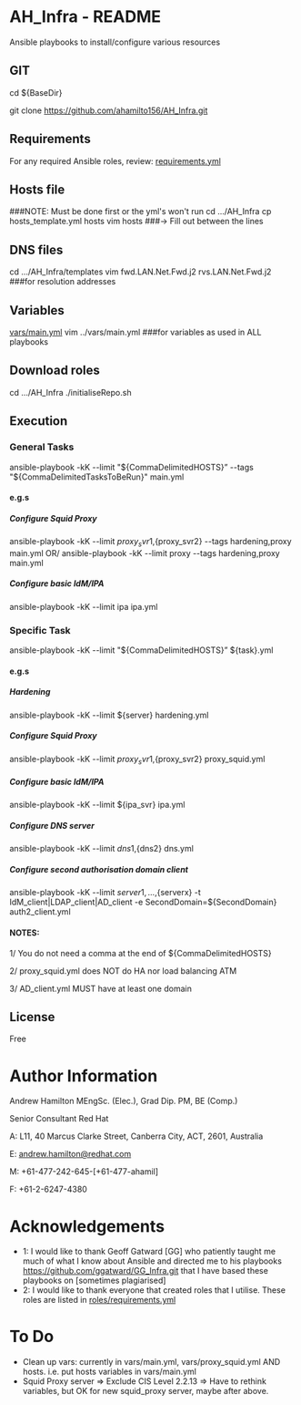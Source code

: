 # AH_Infra - README
Ansible playbooks to install/configure various resources

## GIT
cd ${BaseDir}

git clone https://github.com/ahamilto156/AH_Infra.git

## Requirements
For any required Ansible roles, review:
[requirements.yml](requirements.yml)

## Hosts file
###NOTE: Must be done first or the yml's won't run
cd  .../AH_Infra
cp hosts_template.yml hosts
vim hosts 
###-> Fill out between the lines


## DNS files
cd  .../AH_Infra/templates
vim fwd.LAN.Net.Fwd.j2 rvs.LAN.Net.Fwd.j2     ###for resolution addresses

##  Variables
[vars/main.yml](vars/main.yml)
vim ../vars/main.yml                        ###for variables as used in ALL playbooks

## Download roles
cd  .../AH_Infra
./initialiseRepo.sh

## Execution
### General Tasks
ansible-playbook -kK --limit "${CommaDelimitedHOSTS}” --tags "${CommaDelimitedTasksToBeRun}" main.yml

#### e.g.s
##### Configure Squid Proxy
ansible-playbook -kK --limit ${proxy_svr1},${proxy_svr2} --tags hardening,proxy main.yml
OR/ 
ansible-playbook -kK --limit proxy --tags hardening,proxy main.yml
##### Configure basic IdM/IPA
ansible-playbook -kK --limit ipa ipa.yml

### Specific Task
ansible-playbook -kK --limit "${CommaDelimitedHOSTS}” ${task}.yml

#### e.g.s
##### Hardening
ansible-playbook -kK --limit ${server} hardening.yml
##### Configure Squid Proxy
ansible-playbook -kK --limit ${proxy_svr1},${proxy_svr2} proxy_squid.yml
##### Configure basic IdM/IPA
ansible-playbook -kK --limit ${ipa_svr} ipa.yml
##### Configure DNS server
ansible-playbook -kK --limit ${dns1},${dns2} dns.yml
##### Configure second authorisation domain client
ansible-playbook -kK --limit ${server1},...,${serverx} -t IdM_client|LDAP_client|AD_client -e SecondDomain=${SecondDomain} auth2_client.yml

#### NOTES:
1/ You do not need a comma at the end of ${CommaDelimitedHOSTS}

2/ proxy_squid.yml does NOT do HA nor load balancing ATM

3/ AD_client.yml MUST have at least one domain

## License
Free

# Author Information
Andrew Hamilton MEngSc. (Elec.), Grad Dip. PM, BE (Comp.)

Senior Consultant
Red Hat

A: L11, 40 Marcus Clarke Street,
    Canberra City, ACT, 2601, Australia

E: andrew.hamilton@redhat.com  

M: +61-477-242-645-[+61-477-ahamil]

F: +61-2-6247-4380    

# Acknowledgements
- 1: I would like to thank Geoff Gatward [GG] who patiently taught me much of what I know about Ansible and directed
      me to his playbooks https://github.com/ggatward/GG_Infra.git that I have based these playbooks on [sometimes plagiarised]
- 2: I would like to thank everyone that created roles that I utilise. These roles are listed in [roles/requirements.yml](roles/requirements.yml) 

# To Do
- Clean up vars: currently in vars/main.yml, vars/proxy_squid.yml AND hosts. i.e. put hosts variables in vars/main.yml
- Squid Proxy server => Exclude CIS Level 2.2.13 => Have to rethink variables, but OK for new squid_proxy server, maybe after above.